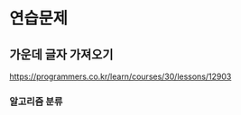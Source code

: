 # 연습문제

## 가운데 글자 가져오기

<a href="https://programmers.co.kr/learn/courses/30/lessons/12903">https://programmers.co.kr/learn/courses/30/lessons/12903</a>

### 알고리즘 분류
